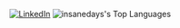 
[![LinkedIn](https://img.shields.io/badge/LinkedIn-0077B5?style=for-the-badge&logo=linkedin&logoColor=white)](https://www.linkedin.com/in/amandhanery/)
![insanedays's Top Languages](https://github-readme-stats.vercel.app/api/top-langs/?username=insanedays&theme=tokyonight&show_icons=true&hide_border=true&layout=compact)

